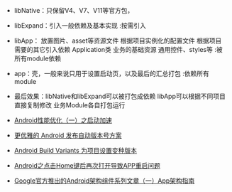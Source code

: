 - libNative：只保留V4、V7、V11等官方包，
- libExpand：引入一般依赖及基本实现
            :按需引入

- libApp： 放置图片、asset等资源文件
          根据项目实例化的配置文件
          根据项目需要的其它引入依赖
          Application类
          业务的基础资源
          通用控件、styles等
            :被所有module依赖

- app：壳，一般来说只用于设置启动页，以及最后的汇总打包
            :依赖所有module

- 最后效果：libNative和libExpand可以被打包成依赖
           libApp可以根据不同项目直接复制修改
           业务Module各自打包运行


- [Android性能优化（一）之启动加速](https://www.jianshu.com/p/f5514b1a826c)
- [更优雅的 Android 发布自动版本号方案](https://www.race604.com/android-auto-version/)
- [Android Build Variants 为项目设置变种版本](https://blog.csdn.net/mq2553299/article/details/71429657?locationNum=13&fps=1)

- [Android之点击Home键后再次打开导致APP重启问题](https://blog.csdn.net/LVXIANGAN/article/details/82870762?tdsourcetag=s_pctim_aiomsg)
- [Google官方推出的Android架构组件系列文章（一）App架构指南](https://www.jianshu.com/p/fe509262a1f7)